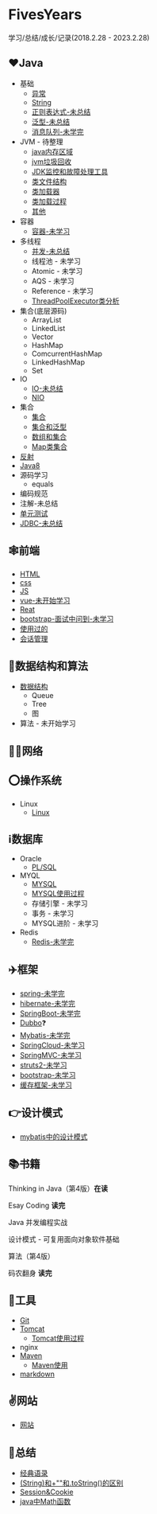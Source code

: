 # FivesYears
学习/总结/成长/记录(2018.2.28 - 2023.2.28)

## :hearts:Java
- 基础
	- [异常](https://github.com/helloGitHubQ/FivesYears/blob/master/docs/base/Exception.md "异常")
	- [String](https://github.com/helloGitHubQ/FivesYears/blob/master/docs/base/String.md "String")
	- [正则表达式-未总结](https://github.com/helloGitHubQ/FivesYears/blob/master/docs/base/regex.md "正则")
	- [泛型-未总结](https://github.com/helloGitHubQ/FivesYears/blob/master/docs/base/generics.md)
	- [消息队列-未学完](https://github.com/helloGitHubQ/FiveYears/blob/master/docs/base/messageQueue.md)
- JVM - 待整理
	- [java内存区域](https://github.com/helloGitHubQ/FivesYears/blob/master/docs/base/jvm/Java%E5%86%85%E5%AD%98%E5%8C%BA%E5%9F%9F.md "java内存区域")
	- [jvm垃圾回收](https://github.com/helloGitHubQ/FivesYears/blob/master/docs/base/jvm/Java%E5%9E%83%E5%9C%BE%E5%9B%9E%E6%94%B6.md "jvm垃圾回收")
	- [JDK监控和故障处理工具](https://github.com/helloGitHubQ/FivesYears/blob/master/docs/base/jvm/JDK%E7%9B%91%E6%8E%A7%E5%92%8C%E6%95%85%E9%9A%9C%E5%A4%84%E7%90%86%E5%B7%A5%E5%85%B7.md "JDK监控和故障处理工具")
	- [类文件结构](https://github.com/helloGitHubQ/FivesYears/blob/master/docs/base/jvm/%E7%B1%BB%E6%96%87%E4%BB%B6%E7%BB%93%E6%9E%84.md "类文件结构")
	- [类加载器](https://github.com/helloGitHubQ/FivesYears/blob/master/docs/base/jvm/%E7%B1%BB%E5%8A%A0%E8%BD%BD%E5%99%A8.md "类加载器")
	- [类加载过程](https://github.com/helloGitHubQ/FivesYears/blob/master/docs/base/jvm/%E7%B1%BB%E5%8A%A0%E8%BD%BD%E8%BF%87%E7%A8%8B.md "类加载过程")
	- [其他](https://github.com/helloGitHubQ/FiveYears/blob/master/docs/base/jvm/other.md "其他")
- 容器
	- [容器-未学习](https://github.com/helloGitHubQ/FiveYears/blob/master/docs/base/%E5%AE%B9%E5%99%A8.md)
- 多线程
  - [并发-未总结](https://github.com/helloGitHubQ/FiveYears/blob/master/docs/base/Concurrency.md)
  - 线程池 - 未学习
  - Atomic - 未学习
  - AQS - 未学习
  - Reference - 未学习
  - [ThreadPoolExecutor类分析](https://github.com/helloGitHubQ/FiveYears/blob/master/docs/base/thread/ThreadPoolExecutor.md)
- 集合(底层源码)
  - ArrayList
  - LinkedList
  - Vector
  - HashMap
  - ComcurrentHashMap
  - LinkedHashMap
  - Set
- IO
	- [IO-未总结](https://github.com/helloGitHubQ/FiveYears/blob/master/docs/base/io.md)
	- [NIO](https://github.com/helloGitHubQ/FiveYears/blob/master/docs/base/nio.md)
- 集合
	- [集合](https://github.com/helloGitHubQ/FiveYears/blob/master/docs/base/collection/collection.md)
	- [集合和泛型](https://github.com/helloGitHubQ/FiveYears/blob/master/docs/base/collection/collectionGenerics.md)
	- [数组和集合](https://github.com/helloGitHubQ/FiveYears/blob/master/docs/base/collection/collectionLlist.md)
	- [Map类集合](https://github.com/helloGitHubQ/FiveYears/blob/master/docs/base/collection/map.md)
- [反射](https://github.com/helloGitHubQ/FiveYears/blob/master/docs/base/Reflect.md)
- [Java8](https://github.com/helloGitHubQ/FiveYears/blob/master/docs/base/java8/java8.md)
- 源码学习
  - equals
- 编码规范
- 注解-未总结
- [单元测试](https://github.com/helloGitHubQ/FiveYears/tree/master/docs/base/UnitTest.md)
- [JDBC-未总结](https://github.com/helloGitHubQ/FivesYears/blob/master/docs/database/JDBC.md "JDBC")

## :spider_web:前端
- [HTML](https://github.com/helloGitHubQ/FivesYears/blob/master/docs/web/html/html.md)
- [css](https://github.com/helloGitHubQ/FivesYears/blob/master/docs/web/css/css.md)
- [JS](https://github.com/helloGitHubQ/FivesYears/blob/master/docs/web/js/JavaScript.md)
- [vue-未开始学习](https://github.com/helloGitHubQ/FivesYears/blob/master/docs/web/vue/vue.md)
- [Reat](https://github.com/helloGitHubQ/FivesYears/blob/master/docs/web/reat/reat.md)
- [bootstrap-面试中问到-未学习](https://github.com/helloGitHubQ/FiveYears/blob/master/docs/web/bootsrap.md)
- [使用过的](https://github.com/helloGitHubQ/FivesYears/blob/master/docs/web/used.md)
- [会话管理](https://github.com/helloGitHubQ/FivesYears/blob/master/docs/web/session.md)
## :revolving_hearts:数据结构和算法
- [数据结构](https://github.com/helloGitHubQ/FivesYears/blob/master/docs/dataStructure/DataStructure.md)
  - Queue
  - Tree
  - 图
- 算法 - 未开始学习

## :biking_woman:网络



## :o:操作系统
- Linux
	- [Linux](https://github.com/helloGitHubQ/FiveYears/blob/master/docs/os/Linux.md) 
## :information_source:数据库
- Oracle
	- [PL/SQL](https://github.com/helloGitHubQ/FivesYears/blob/master/docs/database/DataBase.md "database") 
- MYQL
	- [MYSQL](https://github.com/helloGitHubQ/FivesYears/blob/master/docs/database/MYSQL.md "MYSQL")
	- [MYSQL使用过程](https://github.com/helloGitHubQ/FivesYears/blob/master/docs/database/MYSQL_use.md "MYSQL使用过程")
	- 存储引擎 - 未学习
	- 事务 - 未学习
	- MYSQL进阶 - 未学习
- Redis
	- [Redis-未学完](https://github.com/helloGitHubQ/FiveYears/blob/master/docs/database/NoSql/redis.md) 
## :airplane:框架
- [spring-未学完](https://github.com/helloGitHubQ/FiveYears/blob/master/docs/frame/spring.md)
- [hibernate-未学完](https://github.com/helloGitHubQ/FiveYears/blob/master/docs/frame/hibernate.md)
- [SpringBoot-未学完](https://github.com/helloGitHubQ/FiveYears/blob/master/docs/frame/SpringBoot/SpringBoot.md)
- [Dubbo](https://github.com/helloGitHubQ/FiveYears/blob/master/docs/frame/Dubbo.md):question:
- [Mybatis-未学完](https://github.com/helloGitHubQ/FiveYears/blob/master/docs/frame/Mybatis/Mybatis.md)
- [SpringCloud-未学习](https://github.com/helloGitHubQ/FiveYears/blob/master/docs/frame/SpringCloud.md)
- [SpringMVC-未学习](https://github.com/helloGitHubQ/FiveYears/blob/master/docs/frame/SpringMVC.md)
- [struts2-未学习](https://github.com/helloGitHubQ/FiveYears/blob/master/docs/frame/struts2.md)
- [bootstrap-未学习](https://github.com/helloGitHubQ/FiveYears/blob/master/docs/frame/bootstrap.md)
- [缓存框架-未学习](https://github.com/helloGitHubQ/FiveYears/blob/master/docs/frame/cacheFramework.md)
## :point_right:设计模式

- [mybatis中的设计模式](https://github.com/helloGitHubQ/FiveYears/blob/master/docs/designPatterns/mybatis.md)

## :books:书籍
Thinking in Java（第4版）**在读**

Esay Coding **读完**

Java 并发编程实战

设计模式 - 可复用面向对象软件基础

算法（第4版）

码农翻身 **读完**

## :hammer:工具
- [Git](https://github.com/helloGitHubQ/FivesYears/blob/master/docs/tools/Git.md "Git")
- [Tomcat](https://github.com/helloGitHubQ/FiveYears/blob/master/docs/tools/tomcat.md)
  - [Tomcat使用过程](https://github.com/helloGitHubQ/FiveYears/blob/master/docs/tools/Tomcat-use.md)
- nginx
- [Maven](https://github.com/helloGitHubQ/FiveYears/blob/master/docs/tools/Maven.md)
  - [Maven使用](https://github.com/helloGitHubQ/FiveYears/blob/master/docs/tools/Maven-use.md)
- [markdown](https://github.com/helloGitHubQ/FiveYears/blob/master/docs/tools/markdown.md)
## :v:网站

- [网站](https://github.com/helloGitHubQ/FivesYears/blob/master/docs/network/used.md)

## :thinking:总结
- [经典语录](https://github.com/helloGitHubQ/FivesYears/blob/master/docs/summary/ClassicQuotation.md "经典语录")
- [(String)和+""和.toString()的区别](https://github.com/helloGitHubQ/FivesYears/blob/master/docs/summary/String%E8%BD%AC%E6%8D%A2%E6%AF%94%E8%BE%83.md)
- [Session&Cookie](https://github.com/helloGitHubQ/FivesYears/blob/master/docs/summary/sessionCookie.md "sessionCookie")
- [java中Math函数](https://github.com/helloGitHubQ/FiveYears/blob/master/docs/summary/Math.md)

